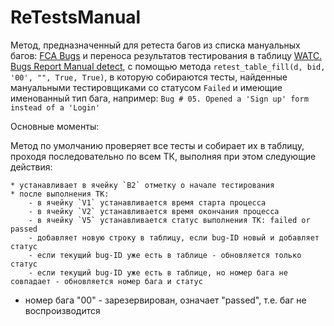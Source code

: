 # ReTestsManual

Метод, предназначенный для ретеста багов из списка мануальных багов: [FCA Bugs](https://docs.google.com/spreadsheets/d/1c-AFbHLWtki7Vc5kx3JF9Vt_r512Kg4oq6tq1cBYRmc/edit#gid=0)
и переноса результатов тестирования в таблицу [WATC. Bugs Report Manual detect](https://docs.google.com/spreadsheets/d/1oSNjS0UufE8KZQCfkXrvbR0s0m_aw6OfVBn0RPOup14/edit#gid=540090404),
c помощью метода `retest_table_fill(d, bid, '00', "", True, True)`, в которую собираются тесты, найденные мануальными тестировщиками со статусом `Failed` и имеющие именованный тип бага, например: `Bug # 05. Opened a 'Sign up' form instead of a 'Login'`

Основные моменты:

Метод по умолчанию проверяет все тесты и собирает их в таблицу, проходя последовательно по всем ТК, выполняя при этом
следующие действия:

    * устанавливает в ячейку `B2` отметку о начале тестирования
    * после выполнения ТК:
        - в ячейку `V1` устанавливается время старта процесса
        - в ячейку `V2` устанавливается время окончания процесса
        - в ячейку `V5` устанавливается статус выполнения ТК: failed or passed
        - добавляет новую строку в таблицу, если bug-ID новый и добавляет статус 
        - если текущий bug-ID уже есть в таблице - обновляется только статус
        - если текущий bug-ID уже есть в таблице, но номер бага не совпадает - обновляется номер бага и статус

* номер бага "00" - зарезервирован, означает "passed", т.е. баг не воспроизводится

